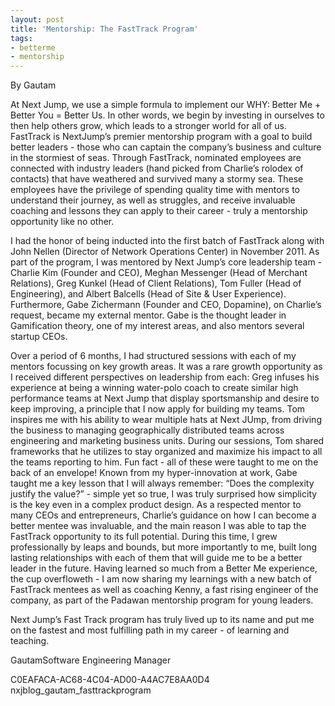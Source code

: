 ```yaml
---
layout: post
title: 'Mentorship: The FastTrack Program'
tags:
- betterme
- mentorship
---
```






By Gautam 


At Next Jump, we use a simple formula to implement our WHY: Better Me + Better You = Better Us. In other words, we begin by investing in ourselves to then help others grow, which leads to a stronger world for all of us. FastTrack is NextJump’s premier mentorship program with a goal to build better leaders - those who can captain the company’s business and culture in the stormiest of seas. Through FastTrack, nominated employees are connected with industry leaders (hand picked from Charlie’s rolodex of contacts) that have weathered and survived many a stormy sea. These employees have the privilege of spending quality time with mentors to understand their journey, as well as struggles, and receive invaluable coaching and lessons they can apply to their career - truly a mentorship opportunity like no other.

I had the honor of being inducted into the first batch of FastTrack along with John Nellen (Director of Network Operations Center) in November 2011.
As part of the program, I was mentored by Next Jump’s core leadership team - Charlie Kim (Founder and CEO), Meghan Messenger (Head of Merchant Relations), Greg Kunkel (Head of Client Relations), Tom Fuller (Head of Engineering), and Albert Balcells (Head of Site & User Experience). Furthermore, Gabe Zichermann (Founder and CEO, Dopamine), on Charlie’s request, became my external mentor. Gabe is the thought leader in Gamification theory, one of my interest areas, and also mentors several startup CEOs.

Over a period of 6 months, I had structured sessions with each of my mentors focussing on key growth areas. It was a rare growth opportunity as I received different perspectives on leadership from each: Greg infuses his experience at being a winning water-polo coach to create similar high performance teams at Next Jump that display sportsmanship and desire to keep improving, a principle that I now apply for building my teams. Tom inspires me with his ability to wear multiple hats at Next JUmp, from driving the business to managing geographically distributed teams across engineering and marketing business units. During our sessions, Tom shared frameworks that he utilizes to stay organized and maximize his impact to all the teams reporting to him. Fun fact - all of these were taught to me on the back of an envelope! Known from my hyper-innovation at work, Gabe taught me a key lesson that I will always remember: “Does the complexity justify the value?” - simple yet so true, I was truly surprised how simplicity is the key even in a complex product design. As a respected mentor to many CEOs and entrepreneurs, Charlie’s guidance on how I can become a better mentee was invaluable, and the main reason I was able to tap the FastTrack opportunity to its full potential. During this time, I grew professionally by leaps and bounds, but more importantly to me, built long lasting relationships with each of them that will guide me to be a better leader in the future.
Having learned so much from a Better Me experience, the cup overfloweth - I am now sharing my learnings with a new batch of FastTrack mentees as well as coaching Kenny, a fast rising engineer of the company, as part of the Padawan mentorship program for young leaders.

Next Jump’s Fast Track program has truly lived up to its name and put me on the fastest and most fulfilling path in my career - of learning and teaching.


GautamSoftware Engineering Manager




C0EAFACA-AC68-4C04-AD00-A4AC7E8AA0D4
nxjblog_gautam_fasttrackprogram
